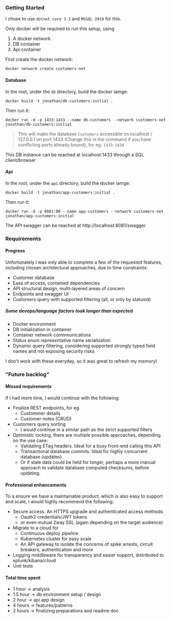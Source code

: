 
### Getting Started
I chose to use `dotnet core 3.1` and `MSSQL 2019` for this.

Only docker will be required to run this setup, using
1. A docker network
2. DB container
3. Api container

First create the docker network:
```shell
docker network create customers-net
```

#### Database
In the root, under the `db` directory, build the docker iamge:
```shell
docker build -t jonathan/db-customers:initial .
```
Then run it:
```shell
docker run -d -p 1433:1433 --name db-customers --network customers-net jonathan/db-customers:initial
```
> This will make the database `Customers` accessible on localhost / 127.0.0.1 on port 1433 (Change this in the command if you have conflicting ports already bound), for eg. `1433:1434`

This DB instance can be reached at localhost:1433 through a SQL client/browser

#### Api
In the root, under the `api` directory, build the docker iamge:
```shell
docker build -t jonathan/app-customers:initial .
```
Then run it:
```shell
docker run -d -p 8081:80 --name app-customers --network customers-net jonathan/app-customers:initial
```

The API swagger can be reached at http://localhost:8081/swagger

### Requirements

#### Progress
Unfortunately I was only able to complete a few of the requested features, including chosen architectural approaches, due to time constraints:
- Customer database
- Ease of access, contained dependencies
- API structural design, multi-layered areas of concern
- Endpoints and swagger UI
- Customers query with supported filtering (all, or only by statusid)

##### Some devops/language factors took longer than expected
- Docker environment
- DB initialization in container
- Container network commnunications
- Status enum representative name serialization
- Dynamic query filtering, considering supported strongly typed field names and not exposing security risks

I don\'t work with these everyday, so it was great to refresh my memory!

### "Future backlog"
#### Missed requirements
If I had more time, I would continue with the following:
- Finalize REST endpoints, for eg.
  - Custommer details
  - Customer notes (CRUD)
- Customers query sorting
  - I would continue in a similar path as the strict supported filters
- Optimistic locking, there are multiple possible approaches, depending on the use case:
  - Validating ETag headers. Ideal for a busy front-end calling this API
  - Transactional database commits. Ideal for highly concurrent database (updates)
  - Or if stale data could be held for longer, perhaps a more manual approach to validate database computed checksums, before updating.

#### Professional enhancements
To a ensure we have a maintainable product, which is also easy to support and scale, I would highly recommend the following:
- Secure access. An HTTPS upgrade and authenticated access methods
  - Oauth2 credentials/JWT tokens
  - or even mutual 2way SSL (again depending on the target audience)
- Migrate to a cloud for
  - Continuous deploy pipeline
  - Kubernetes cluster for easy scale
  - An API gateway to isolate the concerns of spike arrests, circuit breakers, authentication and more
- Logging middleware for transparency and easier support, distributed to splunk/kibana/cloud
- Unit tests

#### Total time spent
- 1 hour -> analysis
- 1.5 hour -> db environment setup / design
- 2 hour -> api app design
- 4 hours -> features/patterns
- 2 hours -> finalizing preparations and readme doc
